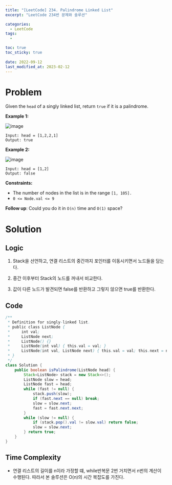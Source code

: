 ```yaml
---
title: "[LeetCode] 234. Palindrome Linked List"
excerpt: "LeetCode 234번 문제와 솔루션"

categories:
  - LeetCode
tags:
  - 

toc: true
toc_sticky: true
 
date: 2022-09-12
last_modified_at: 2023-02-12
---
```

# **Problem**
Given the `head` of a singly linked list, return `true` if it is a palindrome.

**Example 1:**

![image](https://user-images.githubusercontent.com/107045604/218299484-9c835fb5-7da9-4762-9b3e-6c2ec8a14bc0.png)
```
Input: head = [1,2,2,1]
Output: true
```
**Example 2:**

![image](https://user-images.githubusercontent.com/107045604/218299499-2416fb36-a23f-42cc-b2e4-0b728499619c.png)
```
Input: head = [1,2]
Output: false
```
**Constraints:**
- The number of nodes in the list is in the range `[1, 105].`
- `0 <= Node.val <= 9`

**Follow up**: Could you do it in `O(n)` time and `O(1)` space?

# **Solution**
## **Logic**
1. Stack을 선언하고, 연결 리스트의 중간까지 포인터를 이동시키면서 노드들을 담는다.

2. 중간 이후부터 Stack의 노드를 꺼내서 비교한다.

3. 값이 다른 노드가 발견되면 false를 반환하고 그렇지 않으면 true를 반환한다.
## **Code**
```java
/**
 * Definition for singly-linked list.
 * public class ListNode {
 *     int val;
 *     ListNode next;
 *     ListNode() {}
 *     ListNode(int val) { this.val = val; }
 *     ListNode(int val, ListNode next) { this.val = val; this.next = next; }
 * }
 */
class Solution {
    public boolean isPalindrome(ListNode head) {
        Stack<ListNode> stack = new Stack<>();
        ListNode slow = head;
        ListNode fast = head;
        while (fast != null) {
            stack.push(slow);
            if (fast.next == null) break;
            slow = slow.next;
            fast = fast.next.next;
        }
        while (slow != null) {
            if (stack.pop().val != slow.val) return false;
            slow = slow.next;
        } return true;
    }
}
```
## **Time Complexity**
- 연결 리스트의 길이를 n이라 가정할 떄, while반복문 2번 거치면서 n번의 계산이 수행된다. 따라서 본 솔루션은 O(n)의 시간 복잡도를 가진다.
